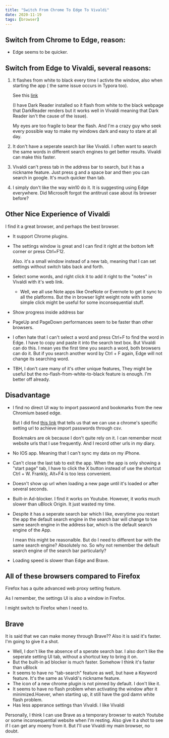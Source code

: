 ```yaml
---
title: "Switch From Chrome To Edge To Vivaldi"
date: 2020-11-19
tags: [browser]
---
```


## Switch from Chrome to Edge, reason:

- Edge seems to be quicker.

## Switch from Edge to Vivaldi, several reasons:

1. It flashes from white to black every time I activte the window, also when starting the app ( the same issue occurs in Typora too). 

   See this [link](https://techcommunity.microsoft.com/t5/discussions/edge-still-flashing-white-screen-and-force-dark-theme-visibility/m-p/1609930)

   (I have Dark Reader installed so it flash from white to the black webpage that DarkReader renders but it works well in Vivaldi meaning that Dark Reader isn't the cause of the issue).

    My eyes are too fragile to bear the flash. And I'm a crazy guy who seek every possible way to make my windows dark and easy to stare at all day.

2. It don't have a seperate search bar like Vivaldi. I often want to search the same words in different search engines to get better results. Vivaldi can make this faster.

3. Vivaldi can't press tab in the address bar to search, but it has a nickname feature. Just press g and a space bar and then you can search in google. It's much quicker than tab.

4. I simply don't like the way win10 do it. It is suggesting using Edge everywhere. Did Microsoft forgot the antitrust case about its browser before?

## Other Nice Experience of Vivaldi

I find it a great browser, and perhaps the best browser.

- It support Chrome plugins.

- The settings window is great and I can find it right at the bottom left corner or press Ctrl+F12.

  Also. it's a small window instead of a new tab, meaning that I can set settings without switch tabs back and forth.

- Select some words, and right click it to add it right to the "notes" in Vivaldi with it's web link. 
  
  - Well, we all use Note apps like OneNote or Evernote to get it sync to all the platforms. But the in browser light weight note with some simple click might be useful for some inconsequential stuff.
  
- Show progress inside address bar

- PageUp and PageDown performances seem to be faster than other browsers.

- I often hate that I can't select a word and press Ctrl+F to find the word in Edge. I have to copy and paste it into the search text box. But Vivaldi can do this. I mean yes the first time you search a word, both browsers can do it. But if you search another word by Ctrl + F again, Edge will not change its searching word.

- TBH, I don't care many of it's other unique features, They might be useful but the no-flash-from-white-to-black feature is enough. I'm better off already.

## Disadvantage

- I find no direct UI way to import password and bookmarks from the new Chromium based edge.

  But I did find [this link](https://forum.vivaldi.net/topic/23989/export-import-passwords-via-csv-vivaldi-1-13-1-14/7) that tells us that we can use a chrome's specific setting url to achieve import passwords through csv.

  Bookmakrs are ok because I don't quite rely on it. I can remember most website urls that I use frequently. And I record other urls in my diary.

  

- No IOS app. Meaning that I can't sync my data on my iPhone. 

- Can't close the last tab to exit the app. When the app is only showing a "start page" tab, I have to click the X button instead of use the shortcut Ctrl + W. Frankly, Alt+F4 is too less convenient.

- Doesn't show up url when loading a new page until it's loaded or after several seconds.

- Built-in Ad-blocker. I find it works on Youtube. However, it works much slower than uBlock Origin. It just wasted my time. 

- Despite it has a seperate search bar which I like, everytime you restart the app the default search engine in the search bar will change to toe same search engine in the address bar, which is the default search engine of the App.

  I mean this might be reasonalble. But do I need to different bar with the same search engine? Absolutely no. So why not remember the default search engine of the search bar particularly? 

- Loading speed is slower than Edge and Brave.

## All of these browsers compared to Firefox

Firefox has a quite advanced web proxy setting feature.

As I remember, the settings UI is also a window in Firefox.

I might switch to Firefox when I need to.

## Brave

It is said that we can make money through Brave?? Also it is said it's faster. I'm going to give it a shot.

- Well, I don't like the absence of a sperate search bar. I also don't like the seperate setting UI tab, without a shortcut key to bring it on.
- But the built-in ad blocker is much faster. Somehow I think it's faster than uBlock
- It seems to have no "tab-search" feature as well, but have a Keyword feature. It's the same as Vivaldi's nickname feature.
- The icon of a new chrome plugin is not pinned by default. I don't like it.
- It seems to have no flash problem when activating the window after it minimized.Hoever, when starting up, it still have the god damn white flash problem. 
- Has less apperance settings than Vivaldi. I like Vivaldi



Personally, I think I can use Brave as a temporary browser to watch Youtube or some inconsequential website when I'm resting. Also give it a shot to see if I can get any moeny from it. But I'll use Vivaldi my main browser, no doubt.

